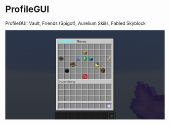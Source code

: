 # ProfileGUI
ProfileGUI: Vault, Friends (Spigot), Aurelium Skiils, Fabled Skyblock

![ProfileGUI](https://raw.githubusercontent.com/DMan1629/ProfileGUI/master/ProfileGUI.png)
